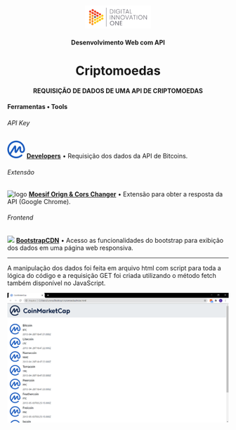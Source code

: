 <p align="center"><img src="https://github.com/narelo/page-bootstrap/blob/main/images/logo-dio.png?raw=true" alt="logo dio" width="150"></p>
<h4 align="center">Desenvolvimento Web com API</h4> <h1 align="center">Criptomoedas</h1>
<h4 align ="center">REQUISIÇÃO DE DADOS DE UMA API DE CRIPTOMOEDAS</h4>

<h4>Ferramentas • Tools</h4>

<h6>API Key</h6>
<p><img src="https://github.com/narelo/criptomoedas/blob/main/assets/coin.jpg?raw=true" alt="logo cmc" width="40"> <a href="https://pro.coinmarketcap.com/login"><b>Developers</b></a> • Requisição dos dados da API de Bitcoins.
</p>

<h6>Extensão</h6>
<p><img src="https://lh3.googleusercontent.com/MUxpHBm6Fg_X5OQGXkYZh8tFZ9lf7-2Pd0LTF9GLbNXhSxUySdVygnzEEyAljINEqvP0phWdrtF0cTQJo7EIlhN9aA=w128-h128-e365-rj-sc0x00ffffff" alt="logo" width="30"> <a href="https://chrome.google.com/webstore/detail/moesif-origin-cors-change/digfbfaphojjndkpccljibejjbppifbc"><b>Moesif Orign & Cors Changer</b></a> • Extensão para obter a resposta da API (Google Chrome).</p>

<h6>Frontend</h6>
<p><img src="https://www.bootstrapcdn.com/assets/img/og.dd30b10.png" width="30"> <a href="https://www.bootstrapcdn.com/"><b>BootstrapCDN</b></a> • Acesso as funcionalidades do bootstrap para exibição dos dados em uma página web responsiva.</p>
<hr>
<p>A manipulação dos dados foi feita em arquivo html com script para toda a lógica do código e a requisição GET foi criada utilizando o método fetch também disponível no JavaScript.</p>

<img align="center" src="https://github.com/narelo/criptomoedas/blob/main/assets/result.png?raw=true" alt="result">
